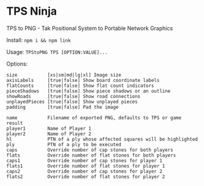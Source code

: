 TPS Ninja
===

TPS to PNG - Tak Positional System to Portable Network Graphics

Install: `npm i && npm link`

Usage: `TPStoPNG TPS [OPTION:VALUE]...`

Options:

    size           [xs|sm|md|lg|xl] Image size
    axisLabels     [true|false] Show board coordinate labels
    flatCounts     [true|false] Show flat count indicators
    pieceShadows   [true|false] Show piece shadows or an outline
    showRoads      [true|false] Show road connections
    unplayedPieces [true|false] Show unplayed pieces
    padding        [true|false] Pad the image

    name           Filename of exported PNG, defaults to TPS or game result
    player1        Name of Player 1
    player2        Name of Player 2
    hl             PTN of a ply whose affected squares will be highlighted
    ply            PTN of a ply to be executed
    caps           Override number of cap stones for both players
    flats          Override number of flat stones for both players
    caps1          Override number of cap stones for player 1
    flats1         Override number of flat stones for player 1
    caps2          Override number of cap stones for player 2
    flats2         Override number of flat stones for player 2
